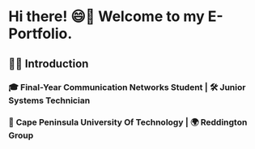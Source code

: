 # **Hi there! 😄👋 Welcome to my E-Portfolio.**  

## 🙌🏽 **Introduction**
### **🎓 Final-Year Communication Networks Student | 🛠 Junior Systems Technician**
### 📍 **Cape Peninsula University Of Technology | 🌍 Reddington Group**
